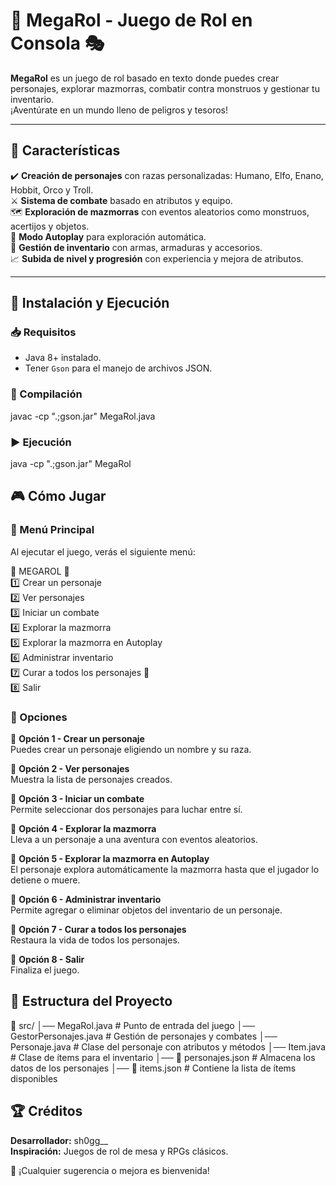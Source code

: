 # 🏰 MegaRol - Juego de Rol en Consola 🎭

**MegaRol** es un juego de rol basado en texto donde puedes crear personajes, explorar mazmorras, combatir contra monstruos y gestionar tu inventario.  
¡Aventúrate en un mundo lleno de peligros y tesoros!  

---

## 📜 Características  

✔️ **Creación de personajes** con razas personalizadas: Humano, Elfo, Enano, Hobbit, Orco y Troll.  
⚔️ **Sistema de combate** basado en atributos y equipo.  
🗺️ **Exploración de mazmorras** con eventos aleatorios como monstruos, acertijos y objetos.  
🤖 **Modo Autoplay** para exploración automática.  
🎒 **Gestión de inventario** con armas, armaduras y accesorios.  
📈 **Subida de nivel y progresión** con experiencia y mejora de atributos.  

---

## 🚀 Instalación y Ejecución  

### 📥 Requisitos  

- Java 8+ instalado.  
- Tener `Gson` para el manejo de archivos JSON.  

### 🔧 Compilación  

javac -cp ".;gson.jar" MegaRol.java

### ▶️ Ejecución  

java -cp ".;gson.jar" MegaRol


## 🎮 Cómo Jugar  

### 📌 Menú Principal  
Al ejecutar el juego, verás el siguiente menú:

🌌 MEGAROL 🌌  
1️⃣ Crear un personaje  
2️⃣ Ver personajes  
3️⃣ Iniciar un combate  
4️⃣ Explorar la mazmorra  
5️⃣ Explorar la mazmorra en Autoplay  
6️⃣ Administrar inventario  
7️⃣ Curar a todos los personajes 💖  
8️⃣ Salir  


### 📝 Opciones  

🔹 **Opción 1 - Crear un personaje**  
Puedes crear un personaje eligiendo un nombre y su raza.  

🔹 **Opción 2 - Ver personajes**  
Muestra la lista de personajes creados.  

🔹 **Opción 3 - Iniciar un combate**  
Permite seleccionar dos personajes para luchar entre sí.  

🔹 **Opción 4 - Explorar la mazmorra**  
Lleva a un personaje a una aventura con eventos aleatorios.  

🔹 **Opción 5 - Explorar la mazmorra en Autoplay**  
El personaje explora automáticamente la mazmorra hasta que el jugador lo detiene o muere.  

🔹 **Opción 6 - Administrar inventario**  
Permite agregar o eliminar objetos del inventario de un personaje.  

🔹 **Opción 7 - Curar a todos los personajes**  
Restaura la vida de todos los personajes.  

🔹 **Opción 8 - Salir**  
Finaliza el juego.  

## 📂 Estructura del Proyecto  

📂 src/
│── MegaRol.java            # Punto de entrada del juego
│── GestorPersonajes.java   # Gestión de personajes y combates
│── Personaje.java          # Clase del personaje con atributos y métodos
│── Item.java               # Clase de ítems para el inventario
│── 📜 personajes.json      # Almacena los datos de los personajes
│── 📜 items.json           # Contiene la lista de ítems disponibles


## 🏆 Créditos  

**Desarrollador:** sh0gg__  
**Inspiración:** Juegos de rol de mesa y RPGs clásicos.  

📢 ¡Cualquier sugerencia o mejora es bienvenida!





